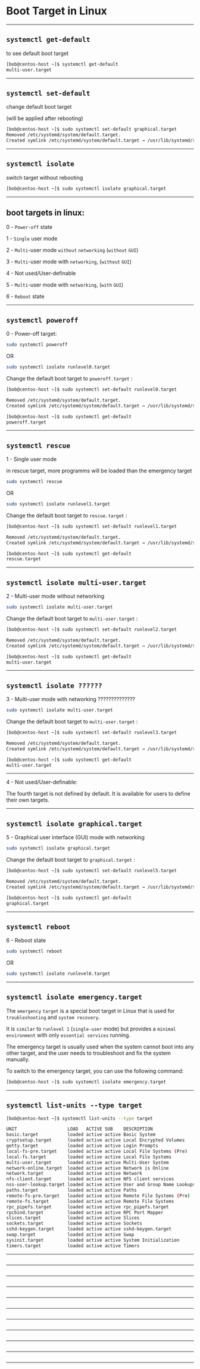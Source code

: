# Boot Target in Linux

________________________________________________________________________________________________

 ## `systemctl get-default`

to see default boot target

```bash
[bob@centos-host ~]$ systemctl get-default
multi-user.target
```

________________________________________________________________________________________________

 ## `systemctl set-default`

change default boot target

(will be applied after rebooting)

```bash
[bob@centos-host ~]$ sudo systemctl set-default graphical.target
Removed /etc/systemd/system/default.target.
Created symlink /etc/systemd/system/default.target → /usr/lib/systemd/system/graphical.target.
```

________________________________________________________________________________________________

 ## `systemctl isolate`

switch target without rebooting

```bash
[bob@centos-host ~]$ sudo systemctl isolate graphical.target 
```

________________________________________________________________________________________________


## boot targets in linux:



0 - `Power-off` state

1 - `Single` user mode

2 - `Multi`-user mode `without` `networking` (`without` `GUI`)

3 - `Multi`-user mode with `networking`, (`without` `GUI`)

4 - Not used/User-definable

5 - `Multi`-user mode with `networking`, (`with` `GUI`)

6 - `Reboot` state


________________________________________________________________________________________________

 ## `systemctl poweroff`

0 - Power-off target:


```bash
sudo systemctl poweroff
```

OR

```bash
sudo systemctl isolate runlevel0.target
```


Change the default boot target to `poweroff.target` :

```bash
[bob@centos-host ~]$ sudo systemctl set-default runlevel0.target

Removed /etc/systemd/system/default.target.
Created symlink /etc/systemd/system/default.target → /usr/lib/systemd/system/poweroff.target.
```

```bash
[bob@centos-host ~]$ sudo systemctl get-default 
poweroff.target
```
________________________________________________________________________________________________

 ## `systemctl rescue`

1 - Single user mode

in rescue target, more programms will be loaded than the emergency target

```bash
sudo systemctl rescue
```

OR

```bash
sudo systemctl isolate runlevel1.target
```


Change the default boot target to `rescue.target` :



```bash
[bob@centos-host ~]$ sudo systemctl set-default runlevel1.target

Removed /etc/systemd/system/default.target.
Created symlink /etc/systemd/system/default.target → /usr/lib/systemd/system/rescue.target.
```


```bash
[bob@centos-host ~]$ sudo systemctl get-default 
rescue.target
```

________________________________________________________________________________________________

 ## `systemctl isolate multi-user.target`

2 - Multi-user mode without networking


```bash
sudo systemctl isolate multi-user.target
```



Change the default boot target to `multi-user.target` :


```bash
[bob@centos-host ~]$ sudo systemctl set-default runlevel2.target

Removed /etc/systemd/system/default.target.
Created symlink /etc/systemd/system/default.target → /usr/lib/systemd/system/multi-user.target.
```

```bash
[bob@centos-host ~]$ sudo systemctl get-default 
multi-user.target
```

________________________________________________________________________________________________

 ## `systemctl isolate ??????`

3 - Multi-user mode with networking ??????????????


```bash
sudo systemctl isolate multi-user.target
```

Change the default boot target to `multi-user.target` :


```bash
[bob@centos-host ~]$ sudo systemctl set-default runlevel3.target

Removed /etc/systemd/system/default.target.
Created symlink /etc/systemd/system/default.target → /usr/lib/systemd/system/multi-user.target.
```

```bash
[bob@centos-host ~]$ sudo systemctl get-default 
multi-user.target
```

________________________________________________________________________________________________


4 - Not used/User-definable:

The fourth target is not defined by default. It is available for users to define their own targets.



________________________________________________________________________________________________

 ## `systemctl isolate graphical.target`

5 - Graphical user interface (GUI) mode with networking


```bash
sudo systemctl isolate graphical.target
```

Change the default boot target to `graphical.target` :

```bash
[bob@centos-host ~]$ sudo systemctl set-default runlevel5.target

Removed /etc/systemd/system/default.target.
Created symlink /etc/systemd/system/default.target → /usr/lib/systemd/system/graphical.target.
```


```bash
[bob@centos-host ~]$ sudo systemctl get-default 
graphical.target
```

________________________________________________________________________________________________


 ## `systemctl reboot`

6 - Reboot state

```bash
sudo systemctl reboot
```

OR


```bash
sudo systemctl isolate runlevel6.target
```
________________________________________________________________________________________________

## `systemctl isolate emergency.target`

The `emergency` `target` is a special boot target in Linux that is used for `troubleshooting` and `system recovery`.

It is `similar` to `runlevel 1` (`single-user` mode) but provides a `minimal environment` with only `essential services` running. 

The emergency target is usually used when the system cannot boot into any other target, and the user needs to troubleshoot and fix the system manually.

To switch to the emergency target, you can use the following command:

```bash
[bob@centos-host ~]$ sudo systemctl isolate emergency.target
```

________________________________________________________________________________________________


## `systemctl list-units --type target`

```bash
[bob@centos-host ~]$ systemctl list-units --type target

UNIT                   LOAD   ACTIVE SUB    DESCRIPTION                
basic.target           loaded active active Basic System               
cryptsetup.target      loaded active active Local Encrypted Volumes    
getty.target           loaded active active Login Prompts              
local-fs-pre.target    loaded active active Local File Systems (Pre)   
local-fs.target        loaded active active Local File Systems         
multi-user.target      loaded active active Multi-User System          
network-online.target  loaded active active Network is Online          
network.target         loaded active active Network                    
nfs-client.target      loaded active active NFS client services        
nss-user-lookup.target loaded active active User and Group Name Lookups
paths.target           loaded active active Paths                      
remote-fs-pre.target   loaded active active Remote File Systems (Pre)  
remote-fs.target       loaded active active Remote File Systems        
rpc_pipefs.target      loaded active active rpc_pipefs.target          
rpcbind.target         loaded active active RPC Port Mapper            
slices.target          loaded active active Slices                     
sockets.target         loaded active active Sockets                    
sshd-keygen.target     loaded active active sshd-keygen.target         
swap.target            loaded active active Swap                       
sysinit.target         loaded active active System Initialization      
timers.target          loaded active active Timers                     
```




________________________________________________________________________________________________









```bash

```




________________________________________________________________________________________________









```bash

```




________________________________________________________________________________________________









```bash

```




________________________________________________________________________________________________









```bash

```




________________________________________________________________________________________________









```bash

```




________________________________________________________________________________________________









```bash

```




________________________________________________________________________________________________









```bash

```




________________________________________________________________________________________________









```bash

```




________________________________________________________________________________________________









```bash

```




________________________________________________________________________________________________









```bash

```




________________________________________________________________________________________________




